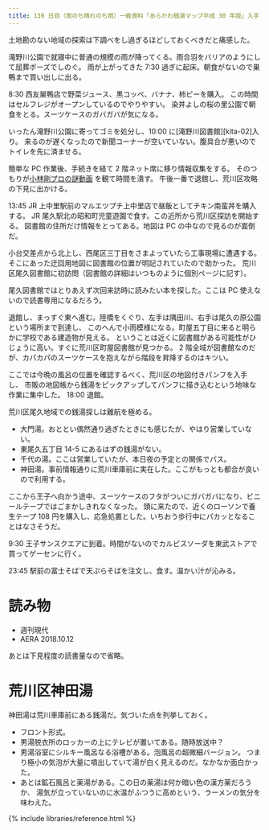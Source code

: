 ```yaml
---
title: 139 日目（雨のち晴れのち雨）一級資料「あらかわ銭湯マップ平成 30 年版」入手
---
```


土地勘のない地域の探索は下調べをし過ぎるほどしておくべきだと痛感した。

滝野川公園で就寝中に普通の規模の雨が降ってくる。雨合羽をバリアのようにして屈葬ポーズでしのぐ。
雨が上がってきた 7:30 過ぎに起床。朝食がないので巣鴨まで買い出しに出る。

8:30 西友巣鴨店で野菜ジュース、黒コッペ、バナナ、柿ピーを購入。
この時間はセルフレジがオープンしているのでやりやすい。
染井よしの桜の里公園で朝食をとる。スーツケースのガバガバが気になる。

いったん滝野川公園に寄ってゴミを処分し、10:00 に[滝野川図書館][kita-02]入り。
来るのが遅くなったので新聞コーナーが空いていない。腹具合が悪いのでトイレを先に済ませる。

簡単な PC 作業後、手続きを経て 2 階ネット席に移り情報収集をする。
そのつもりが[小林剛プロの謎動画](https://www.youtube.com/watch?v=r8haTgc9iJc) を観て時間を潰す。
午後一番で退館し、荒川区攻略の下見に出かける。

13:45 JR 上中里駅前のマルエツプチ上中里店で昼飯としてチキン南蛮丼を購入する。
JR 尾久駅北の昭和町児童遊園で食す。この近所から荒川区探訪を開始する。
図書館の住所だけ情報をとってある。地図は PC の中なので見るのが面倒だ。

小台交差点から北上し、西尾区三丁目をさまよっていたら工事現場に遭遇する。
そこにあった迂回用地図に図書館の位置が明記されていたので助かった。
荒川区尾久図書館に初訪問（図書館の詳細はいつものように個別ページに記す）。

尾久図書館ではとりあえず次回来訪時に読みたい本を探した。ここは PC 使えないので読書専用になるだろう。

退館し、まっすぐ東へ進む。陸橋をくぐり、左手は隅田川、右手は尾久の原公園という場所まで到達し、
このへんで小雨模様になる。町屋五丁目に来ると明らかに学校である建造物が見える。
ということは近くに図書館がある可能性がひじょうに高い。すぐに荒川区町屋図書館が見つかる。
2 階全域が図書館なのだが、カパカパのスーツケースを抱えながら階段を昇降するのはキツい。

ここでは今晩の風呂の位置を確認するべく、荒川区の地図付きパンフを入手し、
市販の地図帳から銭湯をピックアップしてパンフに描き込むという地味な作業に集中した。
18:00 退館。

荒川区尾久地域での銭湯探しは難航を極める。
* 大門湯。おととい偶然通り過ぎたときにも感じたが、やはり営業していない。
* 東尾久五丁目 14-5 にあるはずの銭湯がない。
* 千代の湯。ここは営業していたが、本日夜の予定との関係でパス。
* 神田湯。事前情報通りに荒川車庫前に実在した。ここがもっとも都合が良いので利用する。

ここから王子へ向かう途中、スーツケースのフタがついにガバガバになり、ビニールテープではごまかしきれなくなった。
頭に来たので、近くのローソンで養生テープ 108 円を購入し、応急処置とした。いちおう歩行中にパカッとなることはなさそうだ。

9:30 王子サンスクエアに到着。時間がないのでカルピスソーダを東武ストアで買ってゲーセンに行く。

23:45 駅前の富士そばで天ぷらそばを注文し、食す。温かい汁が沁みる。

# 読み物

* 週刊現代
* AERA 2018.10.12

あとは下見程度の読書量なので省略。

# 荒川区神田湯

神田湯は荒川車庫前にある銭湯だ。気づいた点を列挙しておく。

* フロント形式。
* 男湯脱衣所のロッカーの上にテレビが置いてある。随時放送中？
* 男湯浴室にシルキー風呂なる浴槽がある。泡風呂の超微細バージョン。
  つまり極小の気泡が大量に噴出していて湯が白く見えるのだ。なかなか面白かった。
* あとは鉱石風呂と薬湯がある。この日の薬湯は何か暗い色の漢方薬だろうか、
  湯気が立っていないのに水温がふつうに高めという、ラーメンの気分を味わえた。

{% include libraries/reference.html %}
